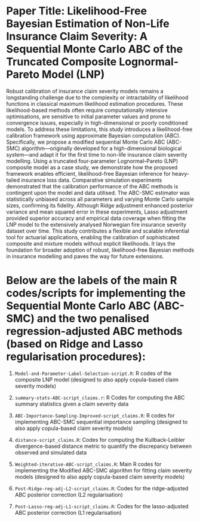 # Paper Title: Likelihood-Free Bayesian Estimation of Non-Life Insurance Claim Severity: A Sequential Monte Carlo ABC of the Truncated Composite Lognormal-Pareto Model (LNP)

Robust calibration of insurance claim severity models remains a longstanding challenge due to the complexity or intractability of likelihood functions in classical maximum likelihood estimation procedures. These likelihood-based methods often require computationally intensive optimisations, are sensitive to initial parameter values and prone to convergence issues, especially in high-dimensional or poorly conditioned models. To address these limitations, this study introduces a likelihood-free calibration framework using approximate Bayesian computation (ABC). Specifically, we propose a modified sequential Monte Carlo ABC (ABC-SMC) algorithm—originally developed for a high-dimensional biological system—and adapt it for the first time to non-life insurance claim severity modelling. Using a truncated four-parameter Lognormal–Pareto (LNP) composite model as a case study, we demonstrate how the proposed framework enables efficient, likelihood-free Bayesian inference for heavy-tailed insurance loss data. Comparative simulation experiments demonstrated that the calibration performance of the ABC methods is contingent upon the model and data utilised. The ABC-SMC estimator was statistically unbiased across all parameters and varying Monte Carlo sample sizes, confirming its fidelity. Although Ridge adjustment enhanced posterior variance and mean squared error in these experiments, Lasso adjustment provided superior accuracy and empirical data coverage when fitting the LNP model to the extensively analysed Norwegian fire insurance severity dataset over time. This study contributes a flexible and scalable inferential tool for actuarial applications, enabling the calibration of sophisticated composite and mixture models without explicit likelihoods. It lays the foundation for broader adoption of robust, likelihood-free Bayesian methods in insurance modelling and paves the way for future extensions.






# Below are the labels of the main R codes/scripts for implementing the Sequential Monte Carlo ABC (ABC-SMC) and the two penalised regression-adjusted ABC methods (based on Ridge and Lasso regularisation procedures):

1. `Model-and-Parameter-Label-Selection-script.R`: R codes of the composite LNP model (designed to also apply copula-based claim severity models)

2. `summary-stats-ABC-script_claims.r`: R Codes for computing the ABC summary statistics given a claim severity data

3. `ABC-Importance-Sampling-Improved-script_claims.R`: R codes for implementing ABC-SMC sequential importance sampling (designed to also apply copula-based claim severity models)

4. `distance-script_claims.R`: Codes for computing the Kullback-Leibler divergence-based distance metric to quantify the discrepancy between observed and simulated data 

5. `Weighted-iterative-ABC-script_claims.R`:  Main R codes for implementing the Modified ABC-SMC algorithm for fitting claim severity models (designed to also apply copula-based claim severity models)

6. `Post-Ridge-reg-adj-L2-script_claims.R`: Codes for the ridge-adjusted ABC posterior correction (L2 regularisation)

7. `Post-Lasso-reg-adj-L1-script_claims.R`: Codes for the lasso-adjusted ABC posterior correction (L1 regularisation)
